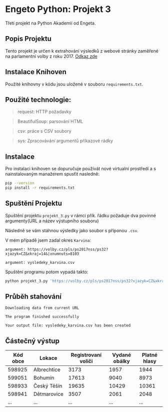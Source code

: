 # Engeto Python: Projekt 3

Třetí projekt na Python Akademií od Engeta.

## Popis Projektu

Tento projekt je určen k extrahování výsledků z webové stránky zaměřené na parlamentní volby z roku 2017. [Odkaz zde](https://volby.cz/pls/ps2017nss/ps3?xjazyk=CZ)

## Instalace Knihoven

Použité knihovny v kódu jsou uložené v souboru `requirements.txt`.

## Použité technologie:

>request: HTTP požadavky

>BeautifulSoup: parsování HTML

>csv: práce s CSV soubory

>sys: Zpracovávání argumentů příkazové rádky

## Instalace

Pro instalaci knihoven se dopuručuje používát nové virtualní prostředí a s nainstalovaným manažerem spusťit nasledně:

```bash
pip --version
pip install -r requirements.txt
```

## Spuštění Projektu

Spuštění projektu `projekt_3.py` v rámci přík. řádku požaduje dva povinné argumenty(URL a název výstupního souboru)

Následně se vám stáhnou výsledky jako soubor s příponou `.csv`.

V mém případě jsem zadal okres `Karvina`:

```
argument: https://volby.cz/pls/ps2017nss/ps32?xjazyk=CZ&xkraj=14&|xnumnuts=8103

argument: vysledeky_karvina.csv
```
Spuštění programu potom vypadá takto:

```bash
python projekt_3.py 'https://volby.cz/pls/ps2017nss/ps32?xjazyk=CZ&xkraj=14&xnumnuts=8103' 'vysledeky_karvina.csv'
```
## Průběh stahování

```
Downloading data from current URL
```
```
The program finished successfully
```
```
Your output file: vysledeky_karvina.csv has been created
```


## Částečný výstup

| Kód obce | Lokace      | Registrovaní voliči | Vydané obálky | Platné hlasy |
|----------|-------------|---------------------|---------------|--------------|
| 598925   | Albrechtice | 3173                | 1957          | 1944         |
| 599051   | Bohumín     | 17613               | 9040          | 8973         |
| 598933   | Český Těšín | 19635               | 10429         | 10361        |
| 598941   | Dětmarovice | 3507                | 2061          | 2048         |
| ...      | ...         | ...                 | ...           | ...          |
